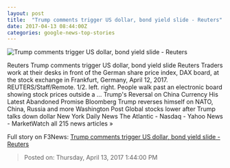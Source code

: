 ```yaml
---
layout: post
title:  "Trump comments trigger US dollar, bond yield slide - Reuters"
date: 2017-04-13 08:44:00Z
categories: google-news-top-stories
---
```


![Trump comments trigger US dollar, bond yield slide - Reuters](http://s2.reutersmedia.net/resources/r/?m=02&d=20170413&t=2&i=1180494565&w=&fh=545px&fw=&ll=&pl=&sq=&r=LYNXMPED3C0HB)

Reuters Trump comments trigger US dollar, bond yield slide Reuters Traders work at their desks in front of the German share price index, DAX board, at the stock exchange in Frankfurt, Germany, April 12, 2017. REUTERS/Staff/Remote. 1/2. left. right. People walk past an electronic board showing stock prices outside a ... Trump's Reversal on China Currency His Latest Abandoned Promise Bloomberg Trump reverses himself on NATO, China, Russia and more Washington Post Global stocks lower after Trump talks down dollar New York Daily News The Atlantic - Nasdaq - Yahoo News - MarketWatch all 215 news articles »


Full story on F3News: [Trump comments trigger US dollar, bond yield slide - Reuters](http://www.f3nws.com/n/ZNGRhE)

> Posted on: Thursday, April 13, 2017 1:44:00 PM
